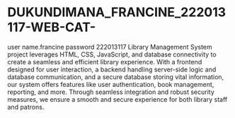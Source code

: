 # DUKUNDIMANA_FRANCINE_222013117-WEB-CAT-
user name.francine
password 222013117
 Library Management System project leverages HTML, CSS, JavaScript, and database connectivity to create a seamless and efficient library experience. With a frontend designed for user interaction, a backend handling server-side logic and database communication, and a secure database storing vital information, our system offers features like user authentication, book management, reporting, and more. Through seamless integration and robust security measures, we ensure a smooth and secure experience for both library staff and patrons.




